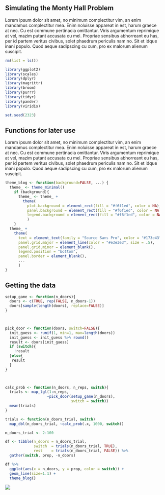 Simulating the Monty Hall Problem
---------------------------------

Lorem ipsum dolor sit amet, no minimum complectitur vim, an enim mandamus complectitur mea. Enim noluisse appareat in est, harum graece at nec. Cu est commune pertinacia omittantur. Viris argumentum reprimique at vel, mazim putant accusata cu mel. Propriae sensibus abhorreant eu has, per id partem veritus civibus, solet phaedrum periculis nam no. Sit et idque inani populo. Quod aeque sadipscing cu cum, pro ex malorum alienum suscipit.

``` r
rm(list = ls())

library(ggplot2)
library(scales)
library(dplyr)
library(magrittr)
library(broom)
library(purrr)
library(tidyr)
library(pander)
library(viridis)

set.seed(2323)
```

Functions for later use
-----------------------

Lorem ipsum dolor sit amet, no minimum complectitur vim, an enim mandamus complectitur mea. Enim noluisse appareat in est, harum graece at nec. Cu est commune pertinacia omittantur. Viris argumentum reprimique at vel, mazim putant accusata cu mel. Propriae sensibus abhorreant eu has, per id partem veritus civibus, solet phaedrum periculis nam no. Sit et idque inani populo. Quod aeque sadipscing cu cum, pro ex malorum alienum suscipit.

``` r
theme_blog <- function(background=FALSE, ...) {
  theme_ <- theme_minimal()
    if (background){
      theme_ <- theme_ + 
        theme(
          plot.background = element_rect(fill = "#f6f1ed", color = NA), 
          panel.background = element_rect(fill = "#f6f1ed", color = NA),
          legend.background = element_rect(fill = "#f6f1ed", color = NA)
          )
    } 
  theme_ +
    theme(
      text = element_text(family = "Source Sans Pro", color = "#173e43", size=12),
      panel.grid.major = element_line(color = "#e3e3e3", size = .5),
      panel.grid.minor = element_blank(),
      legend.position = "bottom",
      panel.border = element_blank(),
      ...
      )
}
```

Getting the data
----------------

``` r
setup_game <- function(n_doors){
  doors <- c(TRUE, rep(FALSE, n_doors-1))
  doors[sample(length(doors), replace=FALSE)]
}

 

pick_door <- function(doors, switch=FALSE){
  init_guess <- runif(1, min=1, max=length(doors))
  init_guess <- init_guess %>% round()
  result <- doors[init_guess]
  if (switch){
    !result
  }else{
   result
  }
}

 

calc_prob <- function(n_doors, n_reps, switch){
  trials <- map_lgl(1:n_reps,
                   ~pick_door(setup_game(n_doors),
                              switch = switch))
  mean(trials)
}

trials <- function(n_doors_trial, switch)
  map_dbl(n_doors_trial, ~calc_prob(.x, 1000, switch))

n_doors_trial <- 2:100

df <- tibble(n_doors = n_doors_trial,
             switch  = trials(n_doors_trial, TRUE),
             rest    = trials(n_doors_trial, FALSE)) %>%
  gather(switch, prop, -n_doors)

df %>%
  ggplot(aes(x = n_doors, y = prop, color = switch)) +
  geom_line(size=1.1) +
  theme_blog()
```

![](../assets/plots/monty-plot-1.png)
